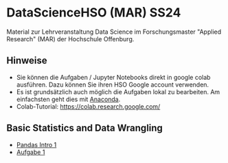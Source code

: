 # DataScienceHSO (MAR) SS24
Material zur Lehrveranstaltung Data Science im Forschungsmaster "Applied Research" (MAR) der Hochschule Offenburg.

## Hinweise
* Sie können die Aufgaben / Jupyter Notebooks direkt in google colab ausführen. Dazu können Sie ihren HSO Google account verwenden.
* Es ist grundsätzlich auch möglich die Aufgaben lokal zu bearbeiten. Am einfachsten geht dies mit [Anaconda](https://anaconda.org/).
* Colab-Tutorial: https://colab.research.google.com/

## Basic Statistics and Data Wrangling
* [Pandas Intro 1](https://colab.research.google.com/github/s3nnahoj/DataScienceHSO/blob/main/02_BasicStatistics/Lab_pandas_01_Intro.ipynb)
* [Aufgabe 1](https://colab.research.google.com/github/s3nnahoj/DataScienceHSO/blob/main/02_BasicStatistics/Assignment_1.ipynb)

